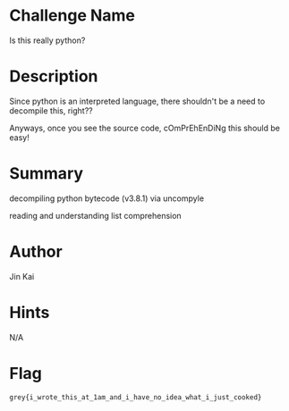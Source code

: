 # Challenge Name

Is this really python?

# Description

Since python is an interpreted language, there shouldn't be a need to decompile this, right??

Anyways, once you see the source code, cOmPrEhEnDiNg this should be easy!

# Summary

decompiling python bytecode (v3.8.1) via uncompyle

reading and understanding list comprehension

# Author

Jin Kai

# Hints

N/A

# Flag

`grey{i_wrote_this_at_1am_and_i_have_no_idea_what_i_just_cooked}`

